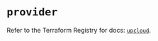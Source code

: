 # `provider`

Refer to the Terraform Registry for docs: [`upcloud`](https://registry.terraform.io/providers/upcloudltd/upcloud/5.9.1/docs).

